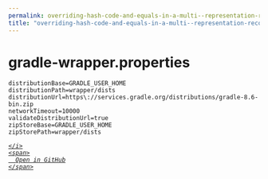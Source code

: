 ```yaml
---
permalink: overriding-hash-code-and-equals-in-a-multi--representation-record/email---ep/gradle/wrapper/gradle-wrapper.properties.html
title: "overriding-hash-code-and-equals-in-a-multi--representation-record/email---ep/gradle/wrapper/gradle-wrapper.properties"
---
```


# gradle-wrapper.properties
```
distributionBase=GRADLE_USER_HOME
distributionPath=wrapper/dists
distributionUrl=https\://services.gradle.org/distributions/gradle-8.6-bin.zip
networkTimeout=10000
validateDistributionUrl=true
zipStoreBase=GRADLE_USER_HOME
zipStorePath=wrapper/dists

```
<div class="social open-gh-btn my-4">
  <a class="btn btn-github" href="https://github.com/tobiasbriones/blog/tree/main/swe/dev/java/design/overriding-hash-code-and-equals-in-a-multi--representation-record/email---ep/gradle/wrapper/gradle-wrapper.properties" target="_blank">
    <i class="fab fa-github">
      
    </i>
    <span>
      Open in GitHub
    </span>
  </a>
</div>